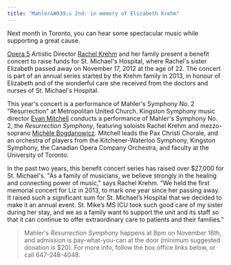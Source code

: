 ```yaml
---
title: "Mahler&#039;s 2nd: in memory of Elizabeth Krehm"
---
```


Next month in Toronto, you can hear some spectacular music while supporting a great cause.

[Opera 5](/scene/companies/opera-5/) Artistic Director [Rachel Krehm](/scene/people/rachel-krehm/) and her family present a benefit concert to raise funds for St. Michael's Hospital, where Rachel's sister Elizabeth passed away on November 17, 2012 at the age of 22. The concert is part of an annual series started by the Krehm family in 2013, in honour of Elizabeth and of the wonderful care she received from the doctors and nurses of St. Michael's Hospital.

This year's concert is a performance of Mahler's Symphony No. 2 "Resurrection" at Metropolitan United Church. Kingston Symphony music director [Evan Mitchell](/scene/people/evan-mitchell/) conducts a performance of Mahler's Symphony No. 2, the *Resurrection Symphony*, featuring soloists Rachel Krehm and mezzo-soprano [Michèle Bogdanowicz](/scene/people/michele-bogdanowicz/). Mitchell leads the Pax Christi Chorale, and an orchestra of players from the Kitchener-Waterloo Symphony, Kingston Symphony, the Canadian Opera Company Orchestra, and faculty at the University of Toronto.

In the past two years, this benefit concert series has raised over $27,000 for St. Michael's. "As a family of musicians, we believe strongly in the healing and connecting power of music," says Rachel Krehm. "We held the first memorial concert for Liz in 2013, to mark one year since her passing away. It raised such a significant sum for St. Michael’s Hospital that we decided to make it an annual event. St. Mike’s MS ICU took such good care of my sister during her stay, and we as a family want to support the unit and its staff so that it can continue to offer extraordinary care to patients and their families."

>Mahler's *Resurrection Symphony* happens at 8pm on November 16th, and admission is pay-what-you-can at the door (minimum suggested donation is $20). For more info, follow the box office links below, or call 647-248-4048.
